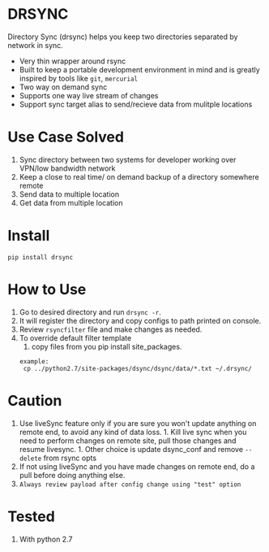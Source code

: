 # DRSYNC
Directory Sync (drsync) helps you keep two directories separated by network in sync. 
 * Very thin wrapper around rsync
 * Built to keep a portable development environment in mind and is greatly inspired by tools like ```git```, ```mercurial```
 * Two way on demand sync
 * Supports one way live stream of changes
 * Support sync target alias to send/recieve data from mulitple locations


# Use Case Solved
 1. Sync directory between two systems for developer working over VPN/low bandwidth network
 1. Keep a close to real time/ on demand backup of a directory somewhere remote
 1. Send data to multiple location
 1. Get data from multiple location
 
# Install
    pip install drsync

# How to Use
 1. Go to desired directory and run ```drsync -r```. 
 1. It will register the directory and copy configs to path printed on console.
 1. Review ```rsyncfilter``` file and make changes as needed.
 1. To override default filter template
    1. copy files from you pip install site_packages. 
    ```
    example:
     cp ../python2.7/site-packages/dsync/dsync/data/*.txt ~/.drsync/
    ```

# Caution
   1. Use liveSync feature only if you are sure you won't update anything on remote end, to avoid any kind of data loss. 
    1. Kill live sync when you need to perform changes on remote site, pull those changes and resume livesync.
    1. Other choice is update dsync_conf and remove `--delete` from rsync opts
   2. If not using liveSync and you have made changes on remote end, do a pull before doing anything else.
   3. ```Always review payload after config change using "test" option``` 
   
# Tested
   1. With python 2.7